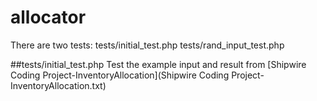 # allocator

There are two tests:
  tests/initial_test.php
  tests/rand_input_test.php

##tests/initial_test.php
Test the example input and result from [Shipwire Coding Project-InventoryAllocation](Shipwire Coding Project-InventoryAllocation.txt)
